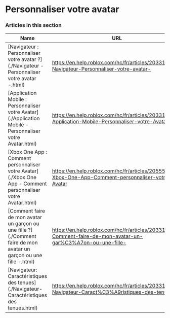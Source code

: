 # Personnaliser votre avatar  
### Articles in this section
Name|URL
-|-
[Navigateur : Personnaliser votre avatar ?](./Navigateur - Personnaliser votre avatar -.html) |https://en.help.roblox.com/hc/fr/articles/203313600-Navigateur-Personnaliser-votre-avatar-
[Application Mobile : Personnaliser votre Avatar](./Application Mobile - Personnaliser votre Avatar.html) |https://en.help.roblox.com/hc/fr/articles/203313510-Application-Mobile-Personnaliser-votre-Avatar-
[Xbox One App : Comment personnaliser votre Avatar](./Xbox One App - Comment personnaliser votre Avatar.html) |https://en.help.roblox.com/hc/fr/articles/205557353-Xbox-One-App-Comment-personnaliser-votre-Avatar
[Comment faire de mon avatar un garçon ou une fille ?](./Comment faire de mon avatar un garçon ou une fille -.html) |https://en.help.roblox.com/hc/fr/articles/203313700-Comment-faire-de-mon-avatar-un-gar%C3%A7on-ou-une-fille-
[Navigateur: Caractéristiques des tenues](./Navigateur- Caractéristiques des tenues.html) |https://en.help.roblox.com/hc/fr/articles/203313710-Navigateur-Caract%C3%A9ristiques-des-tenues